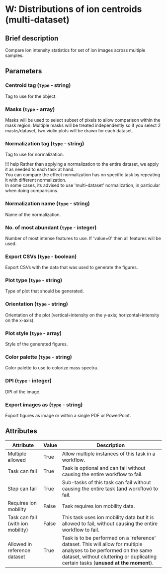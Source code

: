 # W: Distributions of ion centroids (multi-dataset)

## Brief description
Compare ion intensity statistics for set of ion images across multiple samples.

## Parameters
### **Centroid tag** (`type` - string)

Tag to use for the object.

### **Masks** (`type` - array)

Masks will be used to select subset of pixels to allow comparison within the mask region.  Multiple masks will be treated independently so if you select 2 masks/dataset, two violin  plots will be drawn for each dataset.

### **Normalization tag** (`type` - string)

Tag to use for normalization.

!!! help
    Rather than applying a normalization to the entire dataset, we apply it as needed to each task at hand.<br> You can compare the effect normalization has on specific task by repeating it with different normalization.<br> In some cases, its advised to use 'multi-dataset' normalization, in particular when doing comparisons.
### **Normalization name** (`type` - string)

Name of the normalization.

### **No. of most abundant** (`type` - integer)

Number of most intense features to use. If 'value=0' then all features will be used.

### **Export CSVs** (`type` - boolean)

Export CSVs with the data that was used to generate the figures.

### **Plot type** (`type` - string)

Type of plot that should be generated.

### **Orientation** (`type` - string)

Orientation of the plot (vertical=intensity on the y-axis; horizontal=intensity on the x-axis).

### **Plot style** (`type` - array)

Style of the generated figures.

### **Color palette** (`type` - string)

Color palette to use to colorize mass spectra.

### **DPI** (`type` - integer)

DPI of the image.

### **Export images as** (`type` - string)

Export figures as image or within a single PDF or PowerPoint.








## Attributes
| Attribute                         | Value   | Description                                                                                                                                                                                              |
|-----------------------------------|---------|----------------------------------------------------------------------------------------------------------------------------------------------------------------------------------------------------------|
| Multiple allowed                  | True    | Allow multiple instances of this task in a workflow.                                                                                                                                                     |
| Task can fail                     | True    | Task is optional and can fail without causing the entire workflow to fail.                                                                                                                               |
| Step can fail                     | True    | Sub-tasks of this task can fail without causing the entire task (and workflow) to fail.                                                                                                                  |
| Requires ion mobility             | False   | Task requires ion mobility data.                                                                                                                                                                         |
| Task can fail (with ion mobility) | False   | This task uses ion mobility data but it is allowed to fail, without causing the entire workflow to fail.                                                                                                 |
| Allowed in reference dataset      | True    | Task is to be performed on a 'reference' dataset. This will allow for multiple analyses to be performed on the same dataset, without cluttering or duplicating certain tasks (**unused at the moment**). |
